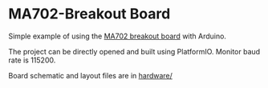 # MA702-Breakout Board

Simple example of using the [MA702 breakout board](https://tinymovr.com/collections/all/products/ma702-breakout) with Arduino.

The project can be directly opened and built using PlatformIO.
Monitor baud rate is 115200.

Board schematic and layout files are in [hardware/](./hardware)


